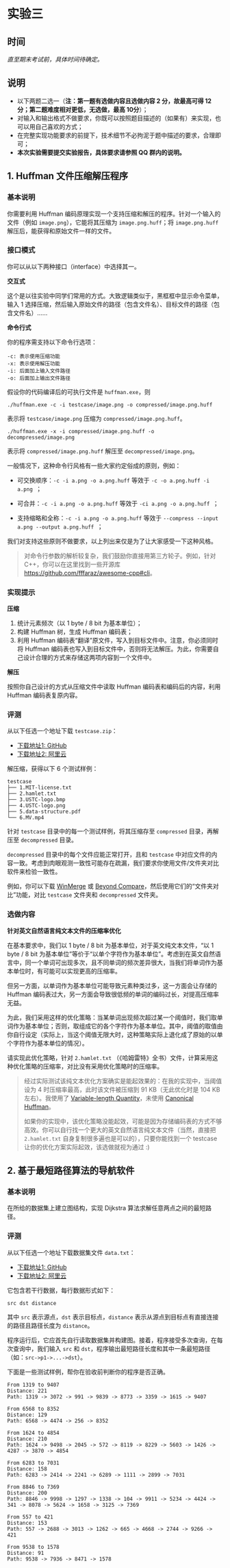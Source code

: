 # 实验三

## 时间

*直至期末考试前，具体时间待确定。*

## 说明

- 以下两题二选一（**注：第一题有选做内容且选做内容 2 分，故最高可得 12 分；第二题难度相对更低，无选做，最高 10分**）；
- 对输入和输出格式不做要求，你既可以按照题目描述的（如果有）来实现，也可以用自己喜欢的方式；
- 在完整实现功能要求的前提下，技术细节不必拘泥于题中描述的要求，合理即可；
- **本次实验需要提交实验报告，具体要求请参照 QQ 群内的说明。**

## 1. Huffman 文件压缩解压程序

### 基本说明

你需要利用 Huffman 编码原理实现一个支持压缩和解压的程序。针对一个输入的文件（例如 `image.png`），它能将其压缩为 `image.png.huff`；将 `image.png.huff` 解压后，能获得和原始文件一样的文件。

### 接口模式

你可以从以下两种接口（interface）中选择其一。

**交互式**

这个是以往实验中同学们常用的方式。大致逻辑类似于，黑框框中显示命令菜单，输入 1 选择压缩，然后输入原始文件的路径（包含文件名）、目标文件的路径（包含文件名）……

**命令行式**

你的程序需支持以下命令行选项：

```
-c: 表示使用压缩功能
-x: 表示使用解压功能
-i: 后面加上输入文件路径
-o: 后面加上输出文件路径
```

假设你的代码编译后的可执行文件是 `huffman.exe`，则

```
./huffman.exe -c -i testcase/image.png -o compressed/image.png.huff
```

表示将 `testcase/image.png` 压缩为 `compressed/image.png.huff`。

```
./huffman.exe -x -i compressed/image.png.huff -o decompressed/image.png
```

表示将 `compressed/image.png.huff` 解压至 `decompressed/image.png`。

一般情况下，这种命令行风格有一些大家约定俗成的原则，例如：

- 可交换顺序：`-c -i a.png -o a.png.huff` 等效于 `-c -o a.png.huff -i a.png `；
- 可合并：`-c -i a.png -o a.png.huff` 等效于 `-ci a.png -o a.png.huff `；

- 支持缩略和全称：`-c -i a.png -o a.png.huff` 等效于 `--compress --input a.png --output a.png.huff `；

我们对支持这些原则不做要求，以上列出来仅是为了让大家感受一下这种风格。

> 对命令行参数的解析较复杂，我们鼓励你直接用第三方轮子。例如，针对 C++，你可以在这里找到一些开源库 <https://github.com/fffaraz/awesome-cpp#cli>。

### 实现提示

**压缩**

1. 统计元素频次（以 1 byte / 8 bit 为基本单位）；
2. 构建 Huffman 树，生成 Huffman 编码表；
3. 利用 Huffman 编码表“翻译”原文件，写入到目标文件中。注意，你必须同时将 Huffman 编码表也写入到目标文件中，否则将无法解压。为此，你需要自己设计合理的方式来存储这两项内容到一个文件中。

**解压**

按照你自己设计的方式从压缩文件中读取 Huffman 编码表和编码后的内容，利用 Huffman 编码表复原内容。

### 评测

从以下任选一个地址下载 `testcase.zip`：
- [下载地址1: GitHub](https://github.com/ustc-ds-2023/ustc-ds-2023.github.io/files/13434839/testcase.zip)
- [下载地址2: 阿里云](https://storage.yusanshi.com/testcase.zip)

解压缩，获得以下 6 个测试样例：
```
testcase
├── 1.MIT-license.txt
├── 2.hamlet.txt
├── 3.USTC-logo.bmp
├── 4.USTC-logo.png
├── 5.data-structure.pdf
└── 6.MV.mp4
```

针对 `testcase` 目录中的每一个测试样例，将其压缩存至 `compressed` 目录，再解压至 `decompressed` 目录。

`decompressed` 目录中的每个文件应能正常打开，且和 `testcase` 中对应文件的内容一致。考虑到肉眼观测一致性可能存在疏漏，我们要求你使用文件/文件夹对比软件来检验一致性。

例如，你可以下载 [WinMerge](https://github.com/WinMerge/winmerge) 或 [Beyond Compare](https://www.scootersoftware.com/)，然后使用它们的“文件夹对比”功能，对比 `testcase` 文件夹和 `decompressed` 文件夹。

### 选做内容

**针对英文自然语言纯文本文件的压缩率优化**

在基本要求中，我们以 1 byte / 8 bit 为基本单位，对于英文纯文本文件，“以 1 byte / 8 bit 为基本单位”等价于“以单个字符作为基本单位”。考虑到在英文自然语言中，同一个单词可出现多次，且不同单词的频次差异很大，当我们将单词作为基本单位时，有可能可以实现更高的压缩率。

但另一方面，以单词作为基本单位可能导致元素种类过多，这一方面会让存储的 Huffman 编码表过大，另一方面会导致很低频的单词的编码过长，对提高压缩率无益。

为此，我们采用这样的优化策略：当某单词出现频次超过某一个阈值时，我们取单词作为基本单位；否则，取组成它的各个字符作为基本单位。其中，阈值的取值由你自行设定（实际上，当这个阈值无限大时，这种策略实际上退化成了原始的以单个字符作为基本单位的情况）。

请实现此优化策略，针对 `2.hamlet.txt` （《哈姆雷特》全书）文件，计算采用这种优化策略的压缩率，对比没有采用优化策略时的压缩率。

> 经过实际测试该纯文本优化方案确实是能起效果的：在我的实现中，当阈值设为 4 时压缩率最高，此时该文件被压缩到 91 KB（无此优化时是 104 KB 左右）。我使用了 [Variable-length Quantity](https://en.wikipedia.org/wiki/Variable-length_quantity)，未使用 [Canonical Huffman](https://en.wikipedia.org/wiki/Canonical_Huffman_code)。
>
> 如果你的实现中，该优化策略没能起效，可能是因为存储编码表的方式不够高效。你可以自行找一个更大的英文自然语言纯文本文件（当然，直接把 `2.hamlet.txt` 自身复制很多遍也是可以的），只要你能找到一个 testcase 让你的优化方案实际起效，该选做就视为通过 :)

## 2. 基于最短路径算法的导航软件

### 基本说明

在所给的数据集上建立图结构，实现 Dijkstra 算法求解任意两点之间的最短路径。

### 评测

从以下任选一个地址下载数据集文件 `data.txt`：

- [下载地址1: GitHub](https://github.com/ustc-ds-2023/ustc-ds-2023.github.io/files/13441102/data.txt)
- [下载地址2: 阿里云](https://storage.yusanshi.com/data.txt)

它包含若干行数据，每行数据形式如下：

```
src dst distance
```

其中 `src` 表示源点，`dst` 表示目标点，`distance` 表示从源点到目标点有直接连接的路径且路径长度为 `distance`。

程序运行后，它应首先自行读取数据集并构建图。接着，程序接受多次查询，在每次查询中，我们输入 `src` 和 `dst`，程序输出最短路径长度和其中一条最短路径（如：`src->p1->...->dst`）。

下面是一些测试样例，帮你在验收前判断你的程序是否正确。

```
From 1319 to 9407
Distance: 221
Path: 1319 -> 3072 -> 991 -> 9839 -> 8773 -> 3359 -> 1615 -> 9407

From 6568 to 8352
Distance: 129
Path: 6568 -> 4474 -> 256 -> 8352

From 1624 to 4854
Distance: 210
Path: 1624 -> 9498 -> 2045 -> 572 -> 8119 -> 8229 -> 5603 -> 1426 -> 4287 -> 3870 -> 4854

From 6283 to 7031
Distance: 158
Path: 6283 -> 2414 -> 2241 -> 6289 -> 1111 -> 2899 -> 7031

From 8846 to 7369
Distance: 200
Path: 8846 -> 9998 -> 1297 -> 1338 -> 104 -> 9911 -> 5234 -> 4424 -> 341 -> 8078 -> 5624 -> 1658 -> 3125 -> 7369

From 557 to 421
Distance: 153
Path: 557 -> 2688 -> 3013 -> 1262 -> 665 -> 4668 -> 2744 -> 9266 -> 421

From 9538 to 1578
Distance: 91
Path: 9538 -> 7936 -> 8471 -> 1578
```

